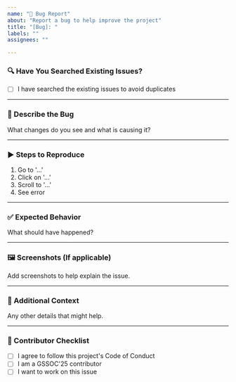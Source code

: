 ```yaml
---
name: "🐞 Bug Report"
about: "Report a bug to help improve the project"
title: "[Bug]: "
labels: ""
assignees: ""

---
```


### 🔍 Have You Searched Existing Issues?

- [ ] I have searched the existing issues to avoid duplicates

---

### 🐞 Describe the Bug  
What changes do you see and what is causing it?

---

### ▶️ Steps to Reproduce  
1. Go to '...'
2. Click on '...'
3. Scroll to '...'
4. See error

---

### ✅ Expected Behavior  
What should have happened?

---

### 🖼️ Screenshots (If applicable)  
Add screenshots to help explain the issue.

---

### 📘 Additional Context  
Any other details that might help.

---

### 🙌 Contributor Checklist

- [ ] I agree to follow this project's Code of Conduct  
- [ ] I am a GSSOC'25 contributor  
- [ ] I want to work on this issue  